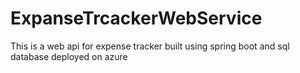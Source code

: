 # ExpanseTrcackerWebService
This is a web api for expense tracker built using spring boot and sql database deployed on azure
